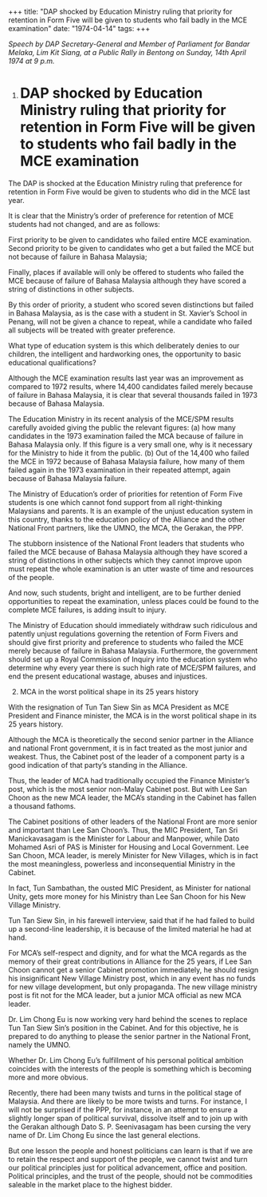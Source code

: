 +++ 
title: "DAP shocked by Education Ministry ruling that priority for retention in Form Five will be given to students who fail badly in the MCE examination"
date: "1974-04-14"
tags:
+++

_Speech by DAP Secretary-General and Member of Parliament for Bandar Melaka, Lim Kit Siang, at a Public Rally in Bentong on Sunday, 14th April 1974 at 9 p.m._

1. # DAP shocked by Education Ministry ruling that priority for retention in Form Five will be given to students who fail badly in the MCE examination

The DAP is shocked at the Education Ministry ruling that preference for retention in Form Five would be given to students who did in the MCE last year.

It is clear that the Ministry’s order of preference for retention of MCE students had not changed, and are as follows:</u>

First priority to be given to candidates who failed entire MCE examination. Second priority to be given to candidates who get a but failed the MCE but not because of failure in Bahasa Malaysia;

Finally, places if available will only be offered to students who failed the MCE because of failure of Bahasa Malaysia although they have scored a string of distinctions in other subjects.

By this order of priority, a student who scored seven distinctions but failed in Bahasa Malaysia, as is the case with a student in St. Xavier’s School in Penang, will not be given a chance to repeat, while a candidate who failed all subjects will be treated with greater preference.

What type of education system is this which deliberately denies to our children, the intelligent and hardworking ones, the opportunity to basic educational qualifications?

Although the MCE examination results last year was an improvement as compared to 1972 results, where 14,400 candidates failed merely because of failure in Bahasa Malaysia, it is clear that several thousands failed in 1973 because of Bahasa Malaysia.

The Education Ministry in its recent analysis of the MCE/SPM results carefully avoided giving the public the relevant figures: (a) how many candidates in the 1973 examination failed the MCA because of failure in Bahasa Malaysia only. If this figure is a very small one, why is it necessary for the Ministry to hide it from the public. (b) Out of the 14,400 who failed the MCE in 1972 because of Bahasa Malaysia failure, how many of them failed again in the 1973 examination in their repeated attempt, again because of Bahasa Malaysia failure.

The Ministry of Education’s order of priorities for retention of Form Five students is one which cannot fond support from all right-thinking Malaysians and parents. It is an example of the unjust education system in this country, thanks to the education policy of the Alliance and the other National Front partners, like the UMNO, the MCA, the Gerakan, the PPP.

The stubborn insistence of the National Front leaders that students who failed the MCE because of Bahasa Malaysia although they have scored a string of distinctions in other subjects which they cannot improve upon must repeat the whole examination is an utter waste of time and resources of the people.

And now, such students, bright and intelligent, are to be further denied opportunities to repeat the examination, unless places could be found to the complete MCE failures, is adding insult to injury.

The Ministry of Education should immediately withdraw such ridiculous and patently unjust regulations governing the retention of Form Fivers and should give first priority and preference to students who failed the MCE merely because of failure in Bahasa Malaysia. Furthermore, the government should set up a Royal Commission of Inquiry into the education system who determine why every year there is such high rate of MCE/SPM failures, and end the present educational wastage, abuses and injustices.

2. MCA in the worst political shape in its 25 years history

With the resignation of Tun Tan Siew Sin as MCA President as MCE President and Finance minister, the MCA is in the worst political shape in its 25 years history.

Although the MCA is theoretically the second senior partner in the Alliance and national Front government, it is in fact treated as the most junior and weakest. Thus, the Cabinet post of the leader of a component party is a good indication of that party’s standing in the Alliance.

Thus, the leader of MCA had traditionally occupied the Finance Minister’s post, which is the most senior non-Malay Cabinet post. But with Lee San Choon as the new MCA leader, the MCA’s standing in the Cabinet has fallen a thousand fathoms.

The Cabinet positions of other leaders of the National Front are more senior and important than Lee San Choon’s. Thus, the MIC President, Tan Sri Manickavasagam is the Minister for Labour and Manpower, while Dato Mohamed Asri of PAS is Minister for Housing and Local Government. Lee San Choon, MCA leader, is merely Minister for New Villages, which is in fact the most meaningless, powerless and inconsequential Ministry in the Cabinet.

In fact, Tun Sambathan, the ousted MIC President, as Minister for national Unity, gets more money for his Ministry than Lee San Choon for his New Village Ministry.

Tun Tan Siew Sin, in his farewell interview, said that if he had failed to build up a second-line leadership, it is because of the limited material he had at hand.

For MCA’s self-respect and dignity, and for what the MCA regards as the memory of their great contributions in Alliance for the 25 years, if Lee San Choon cannot get a senior Cabinet promotion immediately, he should resign his insignificant New Village Ministry post, which in any event has no funds for new village development, but only propaganda. The new village ministry post is fit not for the MCA leader, but a junior MCA official as new MCA leader.

Dr. Lim Chong Eu is now working very hard behind the scenes to replace Tun Tan Siew Sin’s position in the Cabinet. And for this objective, he is prepared to do anything to please the senior partner in the National Front, namely the UMNO.

Whether Dr. Lim Chong Eu’s fulfillment of his personal political ambition coincides with the interests of the people is something which is becoming more and more obvious.

Recently, there had been many twists and turns in the political stage of Malaysia. And there are likely to be more twists and turns. For instance, I will not be surprised if the PPP, for instance, in an attempt to ensure a slightly longer span of political survival, dissolve itself and to join up with the Gerakan although Dato S. P. Seenivasagam has been cursing the very name of Dr. Lim Chong Eu since the last general elections.

But one lesson the people and honest politicians can learn is that if we are to retain the respect and support of the people, we cannot twist and turn our political principles just for political advancement, office and position. Political principles, and the trust of the people, should not be commodities saleable in the market place to the highest bidder.
 
